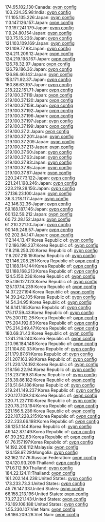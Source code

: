 174.95.102.130:Canada: [ovpn config](vpn/174_95_102_130.ovpn)  
103.224.35.98:India: [ovpn config](vpn/103_224_35_98.ovpn)  
111.105.135.226:Japan: [ovpn config](vpn/111_105_135_226.ovpn)  
113.147.126.157:Japan: [ovpn config](vpn/113_147_126_157.ovpn)  
113.197.241.179:Japan: [ovpn config](vpn/113_197_241_179.ovpn)  
119.24.80.154:Japan: [ovpn config](vpn/119_24_80_154.ovpn)  
120.75.15.236:Japan: [ovpn config](vpn/120_75_15_236.ovpn)  
121.103.109.169:Japan: [ovpn config](vpn/121_103_109_169.ovpn)  
121.109.77.83:Japan: [ovpn config](vpn/121_109_77_83.ovpn)  
124.211.209.12:Japan: [ovpn config](vpn/124_211_209_12.ovpn)  
124.219.198.167:Japan: [ovpn config](vpn/124_219_198_167.ovpn)  
126.78.32.97:Japan: [ovpn config](vpn/126_78_32_97.ovpn)  
126.79.186.36:Japan: [ovpn config](vpn/126_79_186_36.ovpn)  
126.86.46.142:Japan: [ovpn config](vpn/126_86_46_142.ovpn)  
153.171.92.37:Japan: [ovpn config](vpn/153_171_92_37.ovpn)  
160.86.63.197:Japan: [ovpn config](vpn/160_86_63_197.ovpn)  
218.222.151.71:Japan: [ovpn config](vpn/218_222_151_71.ovpn)  
219.100.37.119:Japan: [ovpn config](vpn/219_100_37_119.ovpn)  
219.100.37.120:Japan: [ovpn config](vpn/219_100_37_120.ovpn)  
219.100.37.159:Japan: [ovpn config](vpn/219_100_37_159.ovpn)  
219.100.37.192:Japan: [ovpn config](vpn/219_100_37_192.ovpn)  
219.100.37.196:Japan: [ovpn config](vpn/219_100_37_196.ovpn)  
219.100.37.197:Japan: [ovpn config](vpn/219_100_37_197.ovpn)  
219.100.37.199:Japan: [ovpn config](vpn/219_100_37_199.ovpn)  
219.100.37.2:Japan: [ovpn config](vpn/219_100_37_2.ovpn)  
219.100.37.201:Japan: [ovpn config](vpn/219_100_37_201.ovpn)  
219.100.37.209:Japan: [ovpn config](vpn/219_100_37_209.ovpn)  
219.100.37.213:Japan: [ovpn config](vpn/219_100_37_213.ovpn)  
219.100.37.60:Japan: [ovpn config](vpn/219_100_37_60.ovpn)  
219.100.37.63:Japan: [ovpn config](vpn/219_100_37_63.ovpn)  
219.100.37.83:Japan: [ovpn config](vpn/219_100_37_83.ovpn)  
219.100.37.85:Japan: [ovpn config](vpn/219_100_37_85.ovpn)  
219.100.37.87:Japan: [ovpn config](vpn/219_100_37_87.ovpn)  
220.247.73.122:Japan: [ovpn config](vpn/220_247_73_122.ovpn)  
221.241.198.246:Japan: [ovpn config](vpn/221_241_198_246.ovpn)  
223.219.28.156:Japan: [ovpn config](vpn/223_219_28_156.ovpn)  
27.136.23.100:Japan: [ovpn config](vpn/27_136_23_100.ovpn)  
36.3.218.117:Japan: [ovpn config](vpn/36_3_218_117.ovpn)  
42.146.32.36:Japan: [ovpn config](vpn/42_146_32_36.ovpn)  
59.168.187.146:Japan: [ovpn config](vpn/59_168_187_146.ovpn)  
60.132.59.212:Japan: [ovpn config](vpn/60_132_59_212.ovpn)  
60.72.28.152:Japan: [ovpn config](vpn/60_72_28_152.ovpn)  
61.210.221.10:Japan: [ovpn config](vpn/61_210_221_10.ovpn)  
90.149.248.57:Japan: [ovpn config](vpn/90_149_248_57.ovpn)  
92.202.84.147:Japan: [ovpn config](vpn/92_202_84_147.ovpn)  
112.144.13.47:Korea Republic of: [ovpn config](vpn/112_144_13_47.ovpn)  
112.186.198.237:Korea Republic of: [ovpn config](vpn/112_186_198_237.ovpn)  
118.218.253.20:Korea Republic of: [ovpn config](vpn/118_218_253_20.ovpn)  
119.207.215.19:Korea Republic of: [ovpn config](vpn/119_207_215_19.ovpn)  
121.146.208.251:Korea Republic of: [ovpn config](vpn/121_146_208_251.ovpn)  
121.168.114.144:Korea Republic of: [ovpn config](vpn/121_168_114_144.ovpn)  
121.188.168.213:Korea Republic of: [ovpn config](vpn/121_188_168_213.ovpn)  
124.5.150.236:Korea Republic of: [ovpn config](vpn/124_5_150_236.ovpn)  
125.136.127.123:Korea Republic of: [ovpn config](vpn/125_136_127_123.ovpn)  
125.137.14.239:Korea Republic of: [ovpn config](vpn/125_137_14_239.ovpn)  
14.37.227.194:Korea Republic of: [ovpn config](vpn/14_37_227_194.ovpn)  
14.39.242.105:Korea Republic of: [ovpn config](vpn/14_39_242_105.ovpn)  
14.54.34.95:Korea Republic of: [ovpn config](vpn/14_54_34_95.ovpn)  
14.6.141.165:Korea Republic of: [ovpn config](vpn/14_6_141_165.ovpn)  
175.117.59.43:Korea Republic of: [ovpn config](vpn/175_117_59_43.ovpn)  
175.200.112.26:Korea Republic of: [ovpn config](vpn/175_200_112_26.ovpn)  
175.204.192.63:Korea Republic of: [ovpn config](vpn/175_204_192_63.ovpn)  
175.214.249.47:Korea Republic of: [ovpn config](vpn/175_214_249_47.ovpn)  
180.69.31.43:Korea Republic of: [ovpn config](vpn/180_69_31_43.ovpn)  
1.241.216.240:Korea Republic of: [ovpn config](vpn/1_241_216_240.ovpn)  
210.96.184.148:Korea Republic of: [ovpn config](vpn/210_96_184_148.ovpn)  
211.104.80.33:Korea Republic of: [ovpn config](vpn/211_104_80_33.ovpn)  
211.179.87.61:Korea Republic of: [ovpn config](vpn/211_179_87_61.ovpn)  
211.207.163.98:Korea Republic of: [ovpn config](vpn/211_207_163_98.ovpn)  
211.220.174.192:Korea Republic of: [ovpn config](vpn/211_220_174_192.ovpn)  
218.156.22.94:Korea Republic of: [ovpn config](vpn/218_156_22_94.ovpn)  
218.237.169.81:Korea Republic of: [ovpn config](vpn/218_237_169_81.ovpn)  
218.39.86.182:Korea Republic of: [ovpn config](vpn/218_39_86_182.ovpn)  
218.51.64.186:Korea Republic of: [ovpn config](vpn/218_51_64_186.ovpn)  
219.241.149.237:Korea Republic of: [ovpn config](vpn/219_241_149_237.ovpn)  
220.127.109.24:Korea Republic of: [ovpn config](vpn/220_127_109_24.ovpn)  
220.71.227.110:Korea Republic of: [ovpn config](vpn/220_71_227_110.ovpn)  
220.78.210.194:Korea Republic of: [ovpn config](vpn/220_78_210_194.ovpn)  
221.156.5.236:Korea Republic of: [ovpn config](vpn/221_156_5_236.ovpn)  
222.107.228.215:Korea Republic of: [ovpn config](vpn/222_107_228_215.ovpn)  
222.233.66.198:Korea Republic of: [ovpn config](vpn/222_233_66_198.ovpn)  
39.125.1.144:Korea Republic of: [ovpn config](vpn/39_125_1_144.ovpn)  
49.142.87.149:Korea Republic of: [ovpn config](vpn/49_142_87_149.ovpn)  
61.39.252.83:Korea Republic of: [ovpn config](vpn/61_39_252_83.ovpn)  
61.76.157.197:Korea Republic of: [ovpn config](vpn/61_76_157_197.ovpn)  
14.192.208.112:Malaysia: [ovpn config](vpn/14_192_208_112.ovpn)  
124.158.97.29:Mongolia: [ovpn config](vpn/124_158_97_29.ovpn)  
82.162.117.76:Russian Federation: [ovpn config](vpn/82_162_117_76.ovpn)  
124.120.93.209:Thailand: [ovpn config](vpn/124_120_93_209.ovpn)  
171.6.112.80:Thailand: [ovpn config](vpn/171_6_112_80.ovpn)  
184.22.124.11:Thailand: [ovpn config](vpn/184_22_124_11.ovpn)  
161.202.144.236:United States: [ovpn config](vpn/161_202_144_236.ovpn)  
173.233.73.3:United States: [ovpn config](vpn/173_233_73_3.ovpn)  
45.76.147.33:United States: [ovpn config](vpn/45_76_147_33.ovpn)  
66.158.213.196:United States: [ovpn config](vpn/66_158_213_196.ovpn)  
73.27.221.143:United States: [ovpn config](vpn/73_27_221_143.ovpn)  
76.169.108.188:United States: [ovpn config](vpn/76_169_108_188.ovpn)  
1.55.230.107:Viet Nam: [ovpn config](vpn/1_55_230_107.ovpn)  
58.186.209.29:Viet Nam: [ovpn config](vpn/58_186_209_29.ovpn)  
